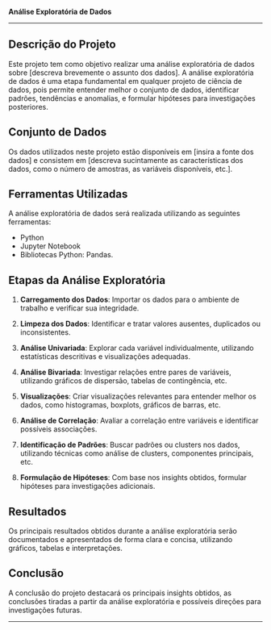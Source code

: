 **Análise Exploratória de Dados**

---

## Descrição do Projeto

Este projeto tem como objetivo realizar uma análise exploratória de dados sobre [descreva brevemente o assunto dos dados]. A análise exploratória de dados é uma etapa fundamental em qualquer projeto de ciência de dados, pois permite entender melhor o conjunto de dados, identificar padrões, tendências e anomalias, e formular hipóteses para investigações posteriores.

## Conjunto de Dados

Os dados utilizados neste projeto estão disponíveis em [insira a fonte dos dados] e consistem em [descreva sucintamente as características dos dados, como o número de amostras, as variáveis disponíveis, etc.].

## Ferramentas Utilizadas

A análise exploratória de dados será realizada utilizando as seguintes ferramentas:

- Python
- Jupyter Notebook
- Bibliotecas Python: Pandas.

## Etapas da Análise Exploratória

1. **Carregamento dos Dados**: Importar os dados para o ambiente de trabalho e verificar sua integridade.

2. **Limpeza dos Dados**: Identificar e tratar valores ausentes, duplicados ou inconsistentes.

3. **Análise Univariada**: Explorar cada variável individualmente, utilizando estatísticas descritivas e visualizações adequadas.

4. **Análise Bivariada**: Investigar relações entre pares de variáveis, utilizando gráficos de dispersão, tabelas de contingência, etc.

5. **Visualizações**: Criar visualizações relevantes para entender melhor os dados, como histogramas, boxplots, gráficos de barras, etc.

6. **Análise de Correlação**: Avaliar a correlação entre variáveis e identificar possíveis associações.

7. **Identificação de Padrões**: Buscar padrões ou clusters nos dados, utilizando técnicas como análise de clusters, componentes principais, etc.

8. **Formulação de Hipóteses**: Com base nos insights obtidos, formular hipóteses para investigações adicionais.

## Resultados

Os principais resultados obtidos durante a análise exploratória serão documentados e apresentados de forma clara e concisa, utilizando gráficos, tabelas e interpretações.

## Conclusão

A conclusão do projeto destacará os principais insights obtidos, as conclusões tiradas a partir da análise exploratória e possíveis direções para investigações futuras.

---


